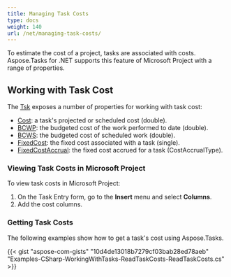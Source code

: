 ```yaml
---
title: Managing Task Costs
type: docs
weight: 140
url: /net/managing-task-costs/
---
```


To estimate the cost of a project, tasks are associated with costs. Aspose.Tasks for .NET supports this feature of Microsoft Project with a range of properties.

## **Working with Task Cost**
The [Tsk](https://apireference.aspose.com/tasks/net/aspose.tasks/tsk) exposes a number of properties for working with task cost:

- [Cost](https://apireference.aspose.com/tasks/net/aspose.tasks/tsk/fields/cost): a task's projected or scheduled cost (double).
- [BCWP](https://apireference.aspose.com/tasks/net/aspose.tasks/tsk/fields/bcwp): the budgeted cost of the work performed to date (double).
- [BCWS](https://apireference.aspose.com/tasks/net/aspose.tasks/tsk/fields/bcws): the budgeted cost of scheduled work (double).
- [FixedCost](https://apireference.aspose.com/tasks/net/aspose.tasks/tsk/fields/fixedcost): the fixed cost associated with a task (single).
- [FixedCostAccrual](https://apireference.aspose.com/tasks/net/aspose.tasks/tsk/fields/fixedcostaccrual): the fixed cost accrued for a task (CostAccrualType).

### **Viewing Task Costs in Microsoft Project**
To view task costs in Microsoft Project:

1. On the Task Entry form, go to the **Insert** menu and select **Columns**.
2. Add the cost columns.

### **Getting Task Costs**
The following examples show how to get a task's cost using Aspose.Tasks.

{{< gist "aspose-com-gists" "10d4de13018b7279cf03bab28ed78aeb" "Examples-CSharp-WorkingWithTasks-ReadTaskCosts-ReadTaskCosts.cs" >}}
